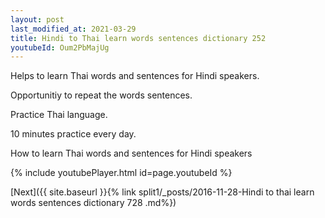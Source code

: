 ```yaml
---
layout: post
last_modified_at: 2021-03-29
title: Hindi to Thai learn words sentences dictionary 252 
youtubeId: Oum2PbMajUg
---
```

 
 
Helps to learn Thai words and sentences for Hindi speakers.

Opportunitiy to repeat the words sentences. 

Practice Thai language. 
 
10 minutes practice every day. 
 
How to learn Thai words and sentences for Hindi speakers 
 
{% include youtubePlayer.html id=page.youtubeId %}
 
 
[Next]({{ site.baseurl }}{% link  split1/_posts/2016-11-28-Hindi to thai learn words sentences dictionary 728 .md%})
 
